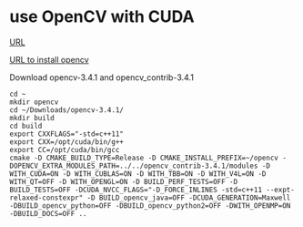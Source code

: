 # use OpenCV with CUDA


[URL](https://github.com/atinfinity/lab/wiki/OpenCVビルド情報、CUDA情報取得)

[URL to install opencv](https://alisentas.com/image%20processing/build-opencv-3-4-0-with-cuda-and-tbb-support-in-arch-linux)

Download opencv-3.4.1 and opencv_contrib-3.4.1

```
cd ~
mkdir opencv
cd ~/Downloads/opencv-3.4.1/
mkdir build
cd build
export CXXFLAGS="-std=c++11"
export CXX=/opt/cuda/bin/g++
export CC=/opt/cuda/bin/gcc
cmake -D CMAKE_BUILD_TYPE=Release -D CMAKE_INSTALL_PREFIX=~/opencv -DOPENCV_EXTRA_MODULES_PATH=../../opencv_contrib-3.4.1/modules -D WITH_CUDA=ON -D WITH_CUBLAS=ON -D WITH_TBB=ON -D WITH_V4L=ON -D WITH_QT=OFF -D WITH_OPENGL=ON -D BUILD_PERF_TESTS=OFF -D BUILD_TESTS=OFF -DCUDA_NVCC_FLAGS="-D_FORCE_INLINES -std=c++11 --expt-relaxed-constexpr" -D BUILD_opencv_java=OFF -DCUDA_GENERATION=Maxwell -DBUILD_opencv_python=OFF -DBUILD_opencv_python2=OFF -DWITH_OPENMP=ON -DBUILD_DOCS=OFF ..
```

